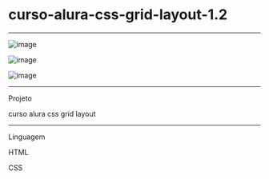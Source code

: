 # curso-alura-css-grid-layout-1.2
***************************************************************************************************************

![image](https://user-images.githubusercontent.com/72118415/196018218-89bbef5c-bcce-437d-9465-e3ce3e156161.png)


![image](https://user-images.githubusercontent.com/72118415/196018253-85df5ffa-cb12-4501-a623-13c5e7745a8e.png)

![image](https://user-images.githubusercontent.com/72118415/196018268-845f9615-d5ea-4de1-8f59-bc29712a4d1e.png)
***************************************************************************************************************
Projeto


curso alura css grid layout
**************************************************************************************************************
Linguagem 

HTML

CSS
